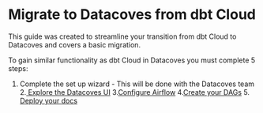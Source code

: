 # Migrate to Datacoves from dbt Cloud

This guide was created to streamline your transition from dbt Cloud to Datacoves and covers a basic migration.

To gain similar functionality as dbt Cloud in Datacoves you must complete 5 steps:
1. Complete the set up wizard - This will be done with the Datacoves team
2.[ Explore the Datacoves UI](getting-started/dbt-cloud-migration/datacoves-ui.md)
3.[Configure Airflow](getting-started/dbt-cloud-migration/dbt-airflow-config.md)
4.[Create your DAGs](getting-started/dbt-cloud-migration/deploy-dbt-airflow.md)
5.[ Deploy your docs ](getting-started/dbt-cloud-migration/deploy-dbt-docs.md)